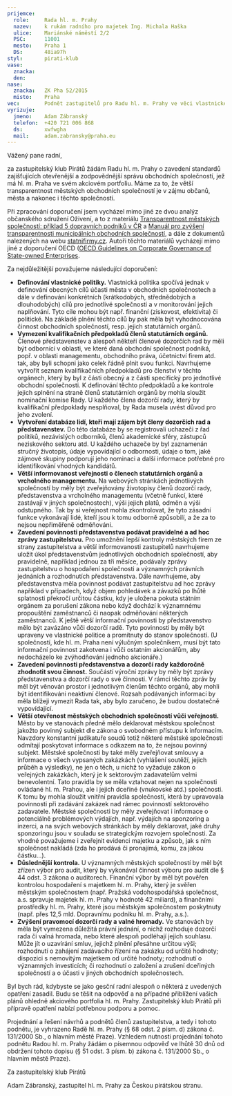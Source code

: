 ```yaml
---
prijemce: 
  role:     Rada hl. m. Prahy
  nazev:    k rukám radního pro majetek Ing. Michala Haška
  ulice:    Mariánské náměstí 2/2
  PSC:      11001
  mesto:    Praha 1
  DS:       48ia97h
styl:       pirati-klub
vase:
  znacka:   
  den:
nase:
  znacka:   ZK Pha 52/2015
  misto:    Praha
vec:        Podnět zastupitelů pro Radu hl. m. Prahy ve věci vlastnické politiky městských společností
vyrizuje:   
  jmeno:    Adam Zábranský
  telefon:  +420 721 006 868
  ds:       xwfwgha
  mail:     adam.zabransky@praha.eu
---
```


Vážený pane radní,

za zastupitelský klub Pirátů žádám Radu hl. m. Prahy o zavedení standardů zajišťujících otevřenější a zodpovědnější správu obchodních společností, jež má hl. m. Praha ve svém akciovém portfoliu. Máme za to, že větší transparentnost městských obchodních společností je v zájmu občanů, města a nakonec i těchto společností.

Při zpracování doporučení jsem vycházel mimo jiné ze dvou analýz občanského sdružení Oživení, a to z materiálu [Transparentnost městských společností: příklad 5 dopravních podniků v ČR](http://www.bezkorupce.cz/wp-content/uploads/2014/08/Analyza_MOS_DP.pdf) a [Manuál pro zvýšení transparentnosti municipálních obchodních společností](http://www.bezkorupce.cz/manual-pro-zvyseni-transparentnosti-municipalnich-obchodnich-spolecnosti/), a dále z dokumentů nalezených na webu [statnifirmy.cz](http://statnifirmy.cz/). Autoři těchto materiálů vycházejí mimo jiné z doporučení OECD ([OECD Guidelines on Corporate Governance of State-owned Enterprises](https://www.oecd.org/daf/ca/34803211.pdf).

Za nejdůležitější považujeme následující doporučení:

- **Definování vlastnické politiky.** Vlastnická politika spočívá jednak v definování obecných cílů účasti města v obchodních společnostech a dále v definování konkrétních (krátkodobých, střednědobých a dlouhodobých) cílů pro jednotlivé společnosti a v monitorování jejich naplňování. Tyto cíle mohou být např. finanční (ziskovost, efektivita) či politické. Na základě plnění těchto cílů by pak měla být vyhodnocována činnost obchodních společností, resp. jejich statutárních orgánů.
- **Vymezení kvalifikačních předpokladů členů statutárních orgánů.** Členové představenstev a alespoň někteří členové dozorčích rad by měli být odborníci v oblasti, ve které daná obchodní společnost podniká, popř. v oblasti managementu, obchodního práva, účetnictví firem atd. tak, aby byli schopni jako celek řádně plnit svou funkci. Navrhujeme vytvořit seznam kvalifikačních předpokladů pro členství v těchto orgánech, který by byl z části obecný a z části specifický pro jednotlivé obchodní společnosti. K definování těchto předpokladů a ke kontrole jejich splnění na straně členů statutárních orgánů by mohla sloužit nominační komise Rady. U každého člena dozorčí rady, který by kvalifikační předpoklady nesplňoval, by Rada musela uvést důvod pro jeho zvolení.
- **Vytvoření databáze lidí, kteří mají zájem být členy dozorčích rad a představenstev.** Do této databáze by se registrovali uchazeči z řad politiků, nezávislých odborníků, členů akademické sféry, zástupců neziskového sektoru atd. U každého uchazeče by byl zaznamenán stručný životopis, údaje vypovídající o odbornosti, údaje o tom, jaké zájmové skupiny podporují jeho nominaci a další informace potřebné pro identifikování vhodných kandidátů.
- **Větší informovanost veřejnosti o členech statutárních orgánů a vrcholného managementu.** Na webových stránkách jednotlivých společností by měly být zveřejňovány životopisy členů dozorčí rady, představenstva a vrcholného managementu (včetně funkcí, které zastávají v jiných společnostech), výši jejich platů, odměn a výši odstupného. Tak by si veřejnost mohla zkontrolovat, že tyto zásadní funkce vykonávají lidé, kteří jsou k tomu odborně způsobilí, a že za to nejsou nepřiměřeně odměňováni.
- **Zavedení povinnosti představenstva podávat pravidelné a ad hoc zprávy zastupitelstvu.** Pro umožnění lepší kontroly městských firem ze strany zastupitelstva a větší informovanosti zastupitelů navrhujeme uložit úkol představenstvům jednotlivých obchodních společností, aby pravidelně, například jednou za tři měsíce, podávaly zprávy zastupitelstvu o hospodaření společnosti a významných právních jednáních a rozhodnutích představenstva. Dále navrhujeme, aby představenstva měla povinnost podávat zastupitelstvu ad hoc zprávy například v případech, když objem pohledávek a závazků po lhůtě splatnosti překročí určitou částku, kdy je uložena pokuta státním orgánem za porušení zákona nebo když dochází k významnému propouštění zaměstnanců či naopak odměňování některých zaměstnanců. K ještě větší informační povinnosti by představenstvo mělo být zavázáno vůči dozorčí radě. Tyto povinnosti by měly být upraveny ve vlastnické politice a promítnuty do stanov společností. (U společností, kde hl. m. Praha není výlučným společníkem, musí být tato informační povinnost zakotvena i vůči ostatním akcionářům, aby nedocházelo ke zvýhodňování jednoho akcionáře.)
- **Zavedení povinnosti představenstva a dozorčí rady každoročně zhodnotit svou činnost.** Součástí výroční zprávy by měly být zprávy představenstva a dozorčí rady o své činnosti. V rámci těchto zpráv by měl být věnován prostor i jednotlivým členům těchto orgánů, aby mohli být identifikováni neaktivní členové. Rozsah podávaných informací by měla blížeji vymezit Rada tak, aby bylo zaručeno, že budou dostatečně vypovídající.
- **Větší otevřenost městských obchodních společností vůči veřejnosti.** Město by ve stanovách předně mělo deklarovat městskou společnost jakožto povinný subjekt dle zákona o svobodném přístupu k informacím. Navzdory konstantní judikatuře soudů totiž některé městské společnosti odmítají poskytovat informace s odkazem na to, že nejsou povinný subjekt. Městské společnosti by také měly zveřejňovat smlouvy a informace o všech vypsaných zakázkách (vyhlášení soutěží, jejich průběh a výsledky), ne jen o těch, u nichž to vyžaduje zákon o veřejných zakázkách, který je k sektorovým zadavatelům velmi benevolentní. Tato pravidla by se měla vztahovat nejen na společnosti ovládané hl. m. Prahou, ale i jejich dceřiné (vnukovské atd.) společnosti. K tomu by mohla sloužit vnitřní pravidla společností, která by upravovala povinnosti při zadávání zakázek nad rámec povinností sektorového zadavatele. Městské společnosti by měly zveřejňovat i informace o potenciálně problémových výdajích, např. výdajích na sponzoring a inzerci, a na svých webových stránkách by měly deklarovat, jaké druhy sponzoringu jsou v souladu se strategickým rozvojem společnosti. Za vhodné považujeme i zveřejnit evidenci majetku a způsob, jak s ním společnost nakládá (zda ho prodává či pronajímá, komu, za jakou částku...).
- **Důslednější kontrola.** U významných městských společností by měl být zřízen výbor pro audit, který by vykonával činnost výboru pro audit dle § 44 odst. 3 zákona o auditorech. Finanční výbor by měl být pověřen kontrolou hospodaření s majetkem hl. m. Prahy, který je svěřen městským společnostem (např. Pražská vodohospodářská společnost, a.s. spravuje majetek hl. m. Prahy v hodnotě 42 miliard), a finančními prostředky hl. m. Prahy, které jsou městským společnostem poskytnuty (např. přes 12,5 mld. Dopravnímu podniku hl. m. Prahy, a.s.).
- **Zvýšení pravomocí dozorčí rady a valné hromady.** Ve stanovách by měla být vymezena důležitá právní jednání, o nichž rozhoduje dozorčí rada či valná hromada, nebo které alespoň podléhají jejich souhlasu. Může jít o uzavírání smluv, jejichž plnění přesáhne určitou výši; rozhodnutí o zahájení zadávacího řízení na zakázku od určité hodnoty; dispozici s nemovitým majetkem od určité hodnoty; rozhodnutí o významných investicích; či rozhodnutí o založení a zrušení dceřiných společností a o účasti v jiných obchodních společnostech.

Byl bych rád, kdybyste se jako gesční radní alespoň o některá z uvedených opatření zasadil. Budu se těšit na odpověď a na případné přiblížení vašich plánů ohledně akciového portfolia hl. m. Prahy. Zastupitelský klub Pirátů při přípravě opatření nabízí potřebnou podporu a pomoc.

Projednání a řešení návrhů a podnětů členů zastupitelstva, a tedy i tohoto podnětu, je vyhrazeno Radě hl.&nbsp;m.&nbsp;Prahy (§ 68 odst. 2 písm. d) zákona č. 131/2000 Sb., o&nbsp;hlavním městě Praze). Vzhledem nutnosti projednání tohoto podnětu Radou hl. m. Prahy žádám o písemnou odpověď ve lhůtě 30 dnů od obdržení tohoto dopisu (§ 51 odst. 3 písm. b) zákona č. 131/2000 Sb., o hlavním městě Praze).


Za zastupitelský klub Pirátů

Adam Zábranský,
zastupitel hl. m. Prahy za Českou pirátskou stranu.
